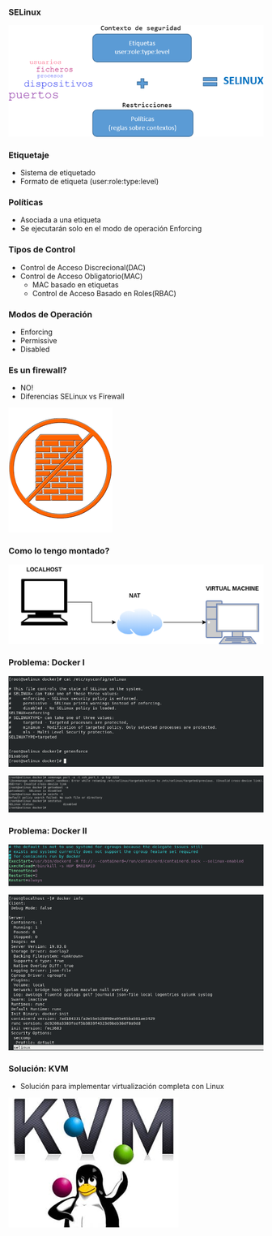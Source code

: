 ### SELinux

![Esquema SELinux](./esquema_selinux.png)

### Etiquetaje

+ Sistema de etiquetado
+ Formato de etiqueta (user:role:type:level)

### Políticas

+ Asociada a una etiqueta
+ Se ejecutarán solo en el modo de operación Enforcing

### Tipos de Control

+ Control de Acceso Discrecional(DAC)
+ Control de Acceso Obligatorio(MAC)
  + MAC basado en etiquetas
  + Control de Acceso Basado en Roles(RBAC)

### Modos de Operación

+ Enforcing
+ Permissive
+ Disabled

### Es un firewall?

+ NO!
+ Diferencias SELinux vs Firewall

![](./firewall.png)

### Como lo tengo montado?

![](./esquema.png)

### Problema: Docker I

![](./eenforcing_disabled.png)

![](./eerrores.png)

### Problema: Docker II

![](./docker_service.png)

![](./docker_info.png)

### Solución: KVM

+ Solución para implementar virtualización completa con Linux

![](./KVM-logo.jpg)
